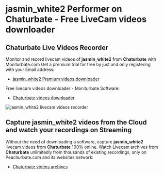 # jasmin_white2 Performer on Chaturbate - Free LiveCam videos downloader

## Chaturbate Live Videos Recorder

Monitor and record livecam videos of **jasmin_white2** from **Chaturbate** with Moniturbate.com
Get a premium trial for free by just and only registering with your Email address:
* [jasmin_white2 Premium videos downloader](https://moniturbate.com/request-demo-licence-key.html)

Free livecam videos downloader - Moniturbate Software:
* [Chaturbate videos downloader](https://moniturbate.com/moniturbate-download-software.html)

![jasmin_white2 livecam videos recorder](https://peachurnet.com/templates/moniturbate-software.png)


## Capture jasmin_white2 videos from the Cloud and watch your recordings on Streaming

Without the need of downloading a software, capture **jasmin_white2** livecam videos from **Chaturbate** 100% online.
Watch Livecam archives from **Chaturbate** unlimitedly from thousands of existing recordings, only on Peachurbate.com and its websites network:
* [Chaturbate videos archives](https://peachurnet.com/)